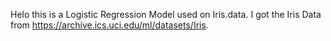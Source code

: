 Helo this is a Logistic Regression Model used on Iris.data.
I got the Iris Data from https://archive.ics.uci.edu/ml/datasets/Iris.
